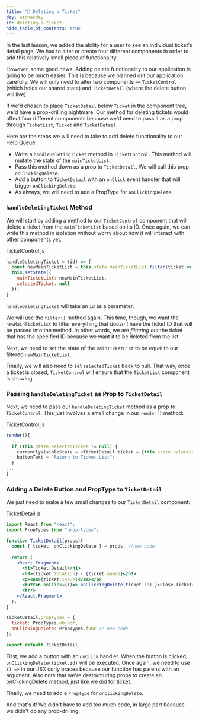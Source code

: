 ```yaml
---
title: "📓 Deleting a Ticket"
day: wednesday
id: deleting-a-ticket
hide_table_of_contents: true
---
```


In the last lesson, we added the ability for a user to see an individual ticket's detail page. We had to alter or create four different components in order to add this relatively small piece of functionality.

However, some good news. Adding delete functionality to our application is going to be much easier. This is because we planned out our application carefully. We will only need to alter two components — `TicketControl` (which holds our shared state) and `TicketDetail` (where the delete button will live).

If we'd chosen to place `TicketDetail` below `Ticket` in the component tree, we'd have a prop-drilling nightmare. Our method for deleting tickets would affect four different components because we'd need to pass it as a prop through `TicketList`, `Ticket` and `TicketDetail`.

Here are the steps we will need to take to add delete functionality to our Help Queue:

* Write a `handleDeletingTicket` method in `TicketControl`. This method will mutate the state of the `mainTicketList`.
* Pass this method down as a prop to `TicketDetail`. We will call this prop `onClickingDelete`.
* Add a button to `TicketDetail` with an `onClick` event handler that will trigger `onClickingDelete`.
* As always, we will need to add a PropType for `onClickingDelete`.

### `handleDeletingTicket` Method

We will start by adding a method to our `TicketControl` component that will delete a ticket from the `mainTicketList` based on its ID. Once again, we can write this method in isolation without worry about how it will interact with other components yet.

<div class="filename">TicketControl.js</div>

```js
handleDeletingTicket = (id) => {
  const newMainTicketList = this.state.mainTicketList.filter(ticket => ticket.id !== id);
  this.setState({
    mainTicketList: newMainTicketList,
    selectedTicket: null
  });
}
```

`handleDeletingTicket` will take an `id` as a parameter.

We will use the `filter()` method again. This time, though, we want the `newMainTicketList` to filter everything that _doesn't_ have the ticket ID that will be passed into the method. In other words, we are _filtering out_ the ticket that has the specified ID because we want it to be deleted from the list.

Next, we need to set the state of the `mainTicketList` to be equal to our filtered `newMainTicketList`.

Finally, we will also need to set `selectedTicket` back to null. That way, once a ticket is closed, `TicketControl` will ensure that the `TicketList` component is showing.

### Passing `handleDeletingTicket` as Prop to `TicketDetail`

Next, we need to pass our `handleDeletingTicket` method as a prop to `TicketControl`. This just involves a small change in our `render()` method:

<div class="filename">TicketControl.js</div>

```js
render(){
   ...
  if (this.state.selectedTicket != null) {
    currentlyVisibleState = <TicketDetail ticket = {this.state.selectedTicket} onClickingDelete = {this.handleDeletingTicket} />
    buttonText = "Return to Ticket List";
  }
...
}
```

### Adding a Delete Button and PropType to `TicketDetail`

We just need to make a few small changes to our `TicketDetail` component:

<div class="filename">TicketDetail.js</div>

```jsx
import React from "react";
import PropTypes from "prop-types";

function TicketDetail(props){
  const { ticket, onClickingDelete } = props; //new code
  
  return (
    <React.Fragment>
      <h1>Ticket Detail</h1>
      <h3>{ticket.location} - {ticket.names}</h3>
      <p><em>{ticket.issue}</em></p>
      <button onClick={()=> onClickingDelete(ticket.id) }>Close Ticket</button> { /* new code */ }
      <hr/>
    </React.Fragment>
  );
}

TicketDetail.propTypes = {
  ticket: PropTypes.object,
  onClickingDelete: PropTypes.func // new code
};

export default TicketDetail;
```

First, we add a button with an `onClick` handler. When the button is clicked, `onClickingDelete(ticket.id)` will be executed. Once again, we need to use `() =>` in our JSX curly braces because our function has parens with an argument. Also note that we're destructuring props to create an onClickingDelete method, just like we did for ticket. 

Finally, we need to add a `PropType` for `onClickingDelete`.

And that's it! We didn't have to add too much code, in large part because we didn't do any prop-drilling.
